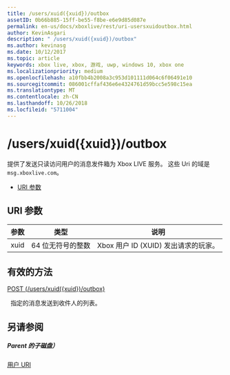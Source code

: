 ```yaml
---
title: /users/xuid({xuid})/outbox
assetID: 0b66b885-15ff-be55-f8be-e6e9d85d087e
permalink: en-us/docs/xboxlive/rest/uri-usersxuidoutbox.html
author: KevinAsgari
description: " /users/xuid({xuid})/outbox"
ms.author: kevinasg
ms.date: 10/12/2017
ms.topic: article
keywords: xbox live, xbox, 游戏, uwp, windows 10, xbox one
ms.localizationpriority: medium
ms.openlocfilehash: a10fbb4b2008a3c953d101111d064c6f06491e10
ms.sourcegitcommit: 086001cffaf436e6e4324761d59bcc5e598c15ea
ms.translationtype: MT
ms.contentlocale: zh-CN
ms.lasthandoff: 10/26/2018
ms.locfileid: "5711004"
---
```

# <a name="usersxuidxuidoutbox"></a>/users/xuid({xuid})/outbox
提供了发送只读访问用户的消息发件箱为 Xbox LIVE 服务。 这些 Uri 的域是`msg.xboxlive.com`。
 
  * [URI 参数](#ID4EV)
 
<a id="ID4EV"></a>

 
## <a name="uri-parameters"></a>URI 参数 
 
| 参数| 类型| 说明| 
| --- | --- | --- | 
| xuid | 64 位无符号的整数 | Xbox 用户 ID (XUID) 发出请求的玩家。 | 
  
<a id="ID4EXB"></a>

 
## <a name="valid-methods"></a>有效的方法 

[POST (/users/xuid({xuid})/outbox)](uri-usersxuidoutboxpost.md)

&nbsp;&nbsp;指定的消息发送到收件人的列表。 
 
<a id="ID4EFC"></a>

 
## <a name="see-also"></a>另请参阅
 
<a id="ID4EHC"></a>

 
##### <a name="parent"></a>Parent 的子磁盘）  

[用户 URI](atoc-reference-users.md)

   